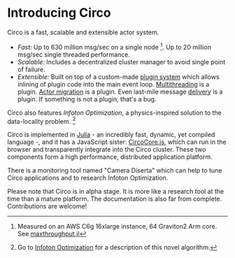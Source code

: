 # Introducing Circo

Circo is a fast, scalable and extensible actor system.

- *Fast:* Up to 630 million msg/sec on a single node [^singlenode]. Up to 20 million msg/sec single threaded performance.
- *Scalable:* Includes a decentralized cluster manager to avoid single point of failure.
- *Extensible:* Built on top of a custom-made [plugin system](https://github.com/tisztamo/Plugins.jl) which allows inlining of plugin code into the main event loop. [Multithreading](https://github.com/Circo-dev/Circo/blob/master/src/host.jl) is a plugin. [Actor migration](https://github.com/Circo-dev/Circo/blob/master/src/migration.jl) is a plugin. Even last-mile message [delivery](https://github.com/Circo-dev/CircoCore.jl/blob/master/src/onmessage.jl) is a plugin. If something is not a plugin, that's a bug.

Circo also features *Infoton Optimization*, a physics-inspired solution to the data-locality problem. [^infoton]

Circo is implemented in [Julia](https://julialang.org) - an incredibly fast, dynamic, yet compiled language -, and it has a JavaScript sister: [CircoCore.js](https://github.com/Circo-dev/CircoCore.js), which can run in the browser and transparently integrate into the Circo cluster. These two components form a high performance, distributed application platform.

There is a monitoring tool named "Camera Diserta" which can help to tune Circo applications and to research
Infoton Optimization.

Please note that Circo is in alpha stage. It is more like a research tool at the time than a mature platform. The documentation is also far from complete. Contributions are welcome!

[^singlenode]: Measured on an AWS C6g 16xlarge instance, 64 Graviton2 Arm core. See [maxthroughput.jl](https://github.com/Circo-dev/CircoCore.jl/blob/master/benchmark/maxthroughput.jl)
[^infoton]: Go to [Infoton Optimization](./infotons/) for a description of this novel algorithm.
